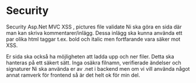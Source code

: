 # Security
Security Asp.Net MVC XSS , pictures file validate
Ni ska göra en sida där man kan skriva kommentarer/inlägg. Dessa inlägg ska kunna använda ett par olika html taggar t.ex. bold och italic men fortfarande vara säker mot XSS.

 

Er sida ska också ha möjligheten att ladda upp och ner filer. Detta ska hanteras på ett säkert sätt. Inga osäkra filnamn, verifierade ändelser och signaturer
Ni ska använda er av .net i backend men om vi vill använda något annat ramverk för frontend så är det helt ok för min del.
